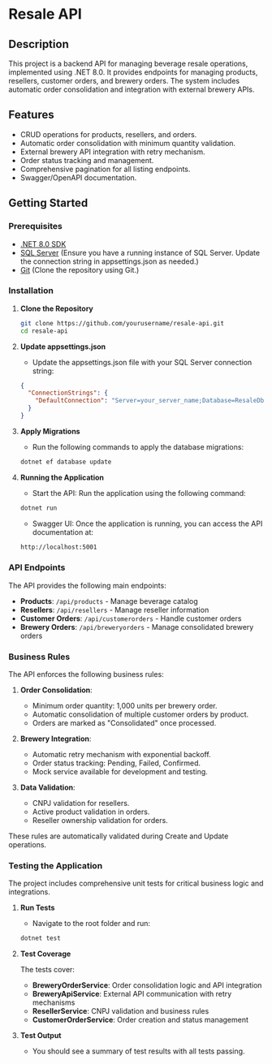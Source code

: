 # Resale API

## Description

This project is a backend API for managing beverage resale operations, implemented using .NET 8.0. It provides endpoints for managing products, resellers, customer orders, and brewery orders. The system includes automatic order consolidation and integration with external brewery APIs.

## Features

- CRUD operations for products, resellers, and orders.
- Automatic order consolidation with minimum quantity validation.
- External brewery API integration with retry mechanism.
- Order status tracking and management.
- Comprehensive pagination for all listing endpoints.
- Swagger/OpenAPI documentation.

## Getting Started

### Prerequisites

- [.NET 8.0 SDK](https://dotnet.microsoft.com/download/dotnet/8.0)
- [SQL Server](https://www.microsoft.com/pt-br/sql-server/sql-server-downloads) (Ensure you have a running instance of SQL Server. Update the connection string in appsettings.json as needed.)
- [Git](https://git-scm.com/downloads) (Clone the repository using Git.)

### Installation

1. **Clone the Repository**

   ```sh
   git clone https://github.com/yourusername/resale-api.git
   cd resale-api
   ```

2. **Update appsettings.json**

   - Update the appsettings.json file with your SQL Server connection string:

   ```json
   {
     "ConnectionStrings": {
       "DefaultConnection": "Server=your_server_name;Database=ResaleDb;Trusted_Connection=True;MultipleActiveResultSets=true"
     }
   }
   ```

3. **Apply Migrations**

   - Run the following commands to apply the database migrations:

   ```sh
   dotnet ef database update
   ```

4. **Running the Application**

   - Start the API:
     Run the application using the following command:

   ```sh
   dotnet run
   ```

   - Swagger UI:
     Once the application is running, you can access the API documentation at:

   ```sh
   http://localhost:5001
   ```

### API Endpoints

The API provides the following main endpoints:

- **Products**: `/api/products` - Manage beverage catalog
- **Resellers**: `/api/resellers` - Manage reseller information
- **Customer Orders**: `/api/customerorders` - Handle customer orders
- **Brewery Orders**: `/api/breweryorders` - Manage consolidated brewery orders

### Business Rules

The API enforces the following business rules:

1. **Order Consolidation**:

   - Minimum order quantity: 1,000 units per brewery order.
   - Automatic consolidation of multiple customer orders by product.
   - Orders are marked as "Consolidated" once processed.

2. **Brewery Integration**:

   - Automatic retry mechanism with exponential backoff.
   - Order status tracking: Pending, Failed, Confirmed.
   - Mock service available for development and testing.

3. **Data Validation**:
   - CNPJ validation for resellers.
   - Active product validation in orders.
   - Reseller ownership validation for orders.

These rules are automatically validated during Create and Update operations.

### Testing the Application

The project includes comprehensive unit tests for critical business logic and integrations.

1. **Run Tests**

   - Navigate to the root folder and run:

   ```sh
   dotnet test
   ```

2. **Test Coverage**

   The tests cover:

   - **BreweryOrderService**: Order consolidation logic and API integration
   - **BreweryApiService**: External API communication with retry mechanisms
   - **ResellerService**: CNPJ validation and business rules
   - **CustomerOrderService**: Order creation and status management

3. **Test Output**

   - You should see a summary of test results with all tests passing.

